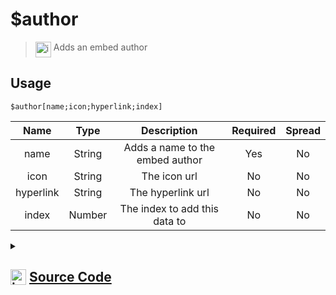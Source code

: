 # $author
> <img align="top" src="https://upload.wikimedia.org/wikipedia/commons/thumb/e/e4/Infobox_info_icon.svg/160px-Infobox_info_icon.svg.png?20150409153300" alt="image" width="25" height="auto"> Adds an embed author
## Usage
```
$author[name;icon;hyperlink;index]
```
| Name | Type | Description | Required | Spread
| :---: | :---: | :---: | :---: | :---: |
name | String | Adds a name to the embed author | Yes | No
icon | String | The icon url | No | No
hyperlink | String | The hyperlink url | No | No
index | Number | The index to add this data to | No | No
<details>
<summary>
    
## <img align="top" src="https://cdn4.iconfinder.com/data/icons/iconsimple-logotypes/512/github-512.png" alt="image" width="25" height="auto">  [Source Code](https://github.com/tryforge/ForgeScript-V2/blob/main/src/native/author.ts)
    
</summary>
    
```ts
import { ArgType, NativeFunction, Return } from "../structures"

export default new NativeFunction({
    name: "$author",
    version: "1.0.0",
    description: "Adds an embed author",
    unwrap: true,
    args: [
        {
            name: "name",
            description: "Adds a name to the embed author",
            required: true,
            type: ArgType.String,
            rest: false,
        },
        {
            name: "icon",
            description: "The icon url",
            rest: false,
            type: ArgType.String,
        },
        {
            name: "hyperlink",
            description: "The hyperlink url",
            rest: false,
            type: ArgType.String,
        },
        {
            name: "index",
            description: "The index to add this data to",
            rest: false,
            type: ArgType.Number,
        },
    ],
    brackets: true,
    execute(ctx, [name, icon, hyperlink, index]) {
        ctx.container.embed(index ?? 0).setAuthor({
            name,
            iconURL: icon || undefined,
            url: hyperlink || undefined,
        })

        return this.success()
    },
})

```
    
</details>
